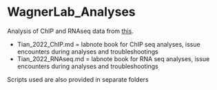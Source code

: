 # WagnerLab_Analyses

Analysis of ChIP and RNAseq data from [this](https://academic.oup.com/plcell/article/34/8/2969/6580212#367433007).
- Tian_2022_ChIP.md = labnote book for ChIP seq analyses, issue encounters during analyses and troubleshootings
- Tian_2022_RNAseq.md = labnote book for RNA seq analyses, issue encounters during analyses and troubleshootings

Scripts used are also provided in separate folders
